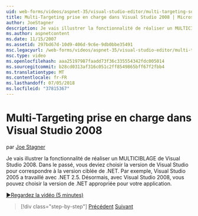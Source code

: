 ```yaml
---
uid: web-forms/videos/aspnet-35/visual-studio-editor/multi-targeting-support-in-visual-studio-2008
title: Multi-Targeting prise en charge dans Visual Studio 2008 | Microsoft Docs
author: JoeStagner
description: Je vais illustrer la fonctionnalité de réaliser un MULTICIBLAGE de Visual Studio 2008. Dans le passé, vous deviez choisir la version de Visual Studio pour faire correspondre le versi ciblé .NET...
ms.author: aspnetcontent
ms.date: 11/15/2007
ms.assetid: 297bd67d-10d9-406d-9c6e-9db0bbe35491
msc.legacyurl: /web-forms/videos/aspnet-35/visual-studio-editor/multi-targeting-support-in-visual-studio-2008
msc.type: video
ms.openlocfilehash: aaa25197987faadd73f36c335554342fdc005014
ms.sourcegitcommit: b28cd0313af316c051c2ff8549865bff67f2fbb4
ms.translationtype: MT
ms.contentlocale: fr-FR
ms.lasthandoff: 07/05/2018
ms.locfileid: "37815367"
---
```

<a name="multi-targeting-support-in-visual-studio-2008"></a>Multi-Targeting prise en charge dans Visual Studio 2008
====================
par [Joe Stagner](https://github.com/JoeStagner)

Je vais illustrer la fonctionnalité de réaliser un MULTICIBLAGE de Visual Studio 2008. Dans le passé, vous deviez choisir la version de Visual Studio pour correspondre à la version ciblée de .NET. Par exemple, Visual Studio 2005 a travaillé avec .NET 2.5. Désormais, avec Visual Studio 2008, vous pouvez choisir la version de .NET appropriée pour votre application.

[&#9654;Regardez la vidéo (5 minutes)](https://channel9.msdn.com/Blogs/ASP-NET-Site-Videos/multi-targeting-support-in-visual-studio-2008)

> [!div class="step-by-step"]
> [Précédent](javascript-debugging-in-visual-studio-2008.md)
> [Suivant](intellisense-for-jscript-and-aspnet-ajax.md)
